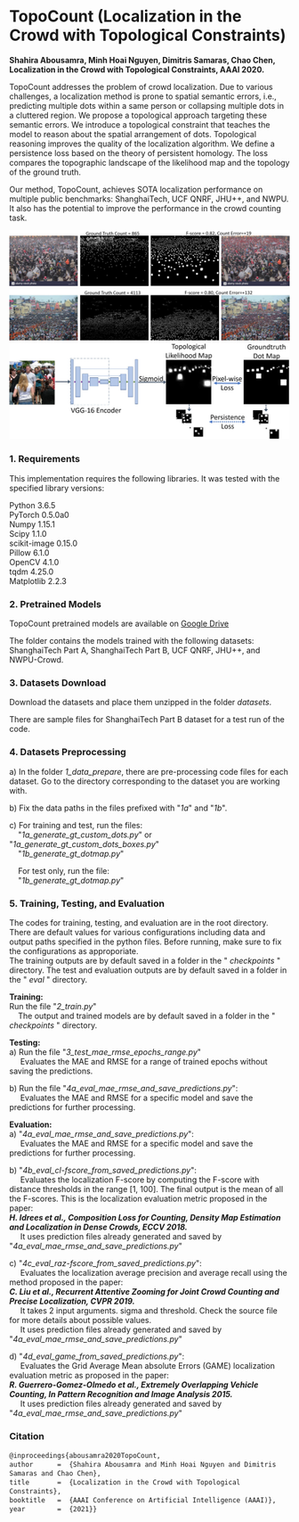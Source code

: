 # TopoCount (Localization in the Crowd with Topological Constraints) #

**Shahira Abousamra, Minh Hoai Nguyen, Dimitris Samaras, Chao Chen, Localization in the Crowd with Topological Constraints, AAAI 2020.**

TopoCount addresses the problem of crowd localization. Due to various challenges, a localization method is prone to spatial semantic errors, i.e., predicting multiple dots within a same person or collapsing multiple dots in a cluttered region. We propose a topological approach targeting these semantic errors. We introduce a topological constraint that teaches the model to reason about the spatial arrangement of dots. Topological reasoning improves the quality of the localization algorithm. 
We define a persistence loss based on the theory of persistent homology. The loss compares the topographic landscape of the likelihood map and the topology of the ground truth. 


Our method, TopoCount, achieves SOTA localization performance on multiple public benchmarks: ShanghaiTech, UCF QNRF, JHU++, and NWPU. It also has the potential to improve the performance in the crowd counting task.

![](images/sample_1.jpg)
![](images/sample_2.jpg)
![](images/arch_new6.jpg)

### 1. Requirements ###
This implementation requires the following libraries. It was tested with the specified library versions:
 
Python 3.6.5  
PyTorch 0.5.0a0  
Numpy 1.15.1  
Scipy 1.1.0  
scikit-image 0.15.0  
Pillow 6.1.0  
OpenCV 4.1.0  
tqdm 4.25.0  
Matplotlib 2.2.3 


### 2. Pretrained Models ###
TopoCount pretrained models are available on [Google Drive](https://drive.google.com/drive/folders/1qhg3ITOY_qEaNLDfgCP-LOE0Xj1ZH0P7?usp=sharing)  

  
The folder contains the models trained with the following datasets:
ShanghaiTech Part A, ShanghaiTech Part B, UCF QNRF, JHU++, and NWPU-Crowd. 


### 3. Datasets Download ###
Download the datasets and place them unzipped in the folder *datasets*.

There are sample files for ShanghaiTech Part B dataset for a test run of the code.

### 4. Datasets Preprocessing ###
a) In the folder *1\_data_prepare*, there are pre-processing code files for each dataset. 
Go to the directory corresponding to the dataset you are working with.

b) Fix the data paths in the files prefixed with "*1a*" and "*1b*".

c) For training and test, run the files:  
&nbsp;&nbsp;&nbsp;&nbsp;"*1a\_generate\_gt\_custom\_dots.py*" or "*1a\_generate\_gt\_custom\_dots\_boxes.py*"    
&nbsp;&nbsp;&nbsp;&nbsp;"*1b\_generate\_gt\_dotmap.py*"

&nbsp;&nbsp;&nbsp;&nbsp;For test only, run the file:  
&nbsp;&nbsp;&nbsp;&nbsp;"*1b\_generate\_gt\_dotmap.py*"
 

### 5. Training, Testing, and Evaluation ###
The codes for training, testing, and evaluation are in the root directory. There are default values for various configurations including data and output paths specified in the python files. Before running, make sure to fix the configurations as approporiate.  
The training outputs are by default saved in a folder in the " *checkpoints* " directory.
The test and evaluation outputs are by default saved in a folder in the " *eval* " directory.

**Training:**  
Run the file "*2\_train.py*"   
&nbsp;&nbsp;&nbsp;&nbsp;The output and trained models are by default saved in a folder in the " *checkpoints* " directory.

**Testing:**  
a) Run the file "*3\_test\_mae\_rmse\_epochs\_range.py*"   
&nbsp;&nbsp;&nbsp;&nbsp; Evaluates the MAE and RMSE for a range of trained epochs without saving the predictions.  

b) Run the file "*4a\_eval_mae\_rmse\_and\_save\_predictions.py*":  
&nbsp;&nbsp;&nbsp;&nbsp; Evaluates the MAE and RMSE for a specific model and save the predictions for further processing.  

**Evaluation:**  
a) "*4a\_eval\_mae\_rmse\_and\_save\_predictions.py*":  
&nbsp;&nbsp;&nbsp;&nbsp; Evaluates the MAE and RMSE for a specific model and save the predictions for further processing.  

b) "*4b\_eval\_cl-fscore\_from\_saved\_predictions.py*":  
&nbsp;&nbsp;&nbsp;&nbsp; Evaluates the localization F-score by computing the F-score with distance thresholds in the range [1, 100]. The final output is the mean of all the F-scores. This is the localization evaluation metric proposed in the paper:  
***H. Idrees et al., Composition Loss for Counting, Density Map Estimation and Localization in Dense Crowds, ECCV 2018.***  
&nbsp;&nbsp;&nbsp;&nbsp; It uses prediction files already generated and saved by "*4a\_eval\_mae\_rmse\_and\_save\_predictions.py*"    

c) "*4c\_eval\_raz-fscore\_from\_saved\_predictions.py*":  
&nbsp;&nbsp;&nbsp;&nbsp; Evaluates the localization average precision and average recall using the method proposed in the paper:  
***C. Liu et al., Recurrent Attentive Zooming for Joint Crowd Counting and Precise Localization, CVPR 2019.***  
&nbsp;&nbsp;&nbsp;&nbsp; It takes 2 input arguments. sigma and threshold. Check the source file for more details about possible values.   
&nbsp;&nbsp;&nbsp;&nbsp; It uses prediction files already generated and saved by "*4a\_eval\_mae\_rmse\_and\_save\_predictions.py*"    

d) "*4d\_eval\_game_from\_saved\_predictions.py*":  
&nbsp;&nbsp;&nbsp;&nbsp; Evaluates the Grid Average Mean absolute Errors (GAME) localization evaluation metric as proposed in the paper:  
***R. Guerrero-Gomez-Olmedo et al., Extremely Overlapping Vehicle Counting, In Pattern Recognition and Image Analysis 2015.***  
&nbsp;&nbsp;&nbsp;&nbsp; It uses prediction files already generated and saved by "*4a\_eval\_mae\_rmse\_and\_save\_predictions.py*"    



### Citation ###
    @inproceedings{abousamra2020TopoCount,
    author      =  {Shahira Abousamra and Minh Hoai Nguyen and Dimitris Samaras and Chao Chen},
    title       =  {Localization in the Crowd with Topological  Constraints},
    booktitle   =  {AAAI Conference on Artificial Intelligence (AAAI)},
    year        =  {2021}}




  


 


